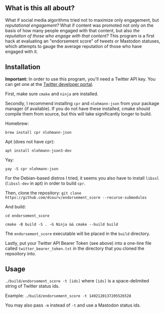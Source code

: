 ## What is this all about? ##

What if social media algorithms tried not to maximize only engagement, but *reputational engagement?* What if content was promoted not only on the basis of how many people engaged with that content, but also *the reputation of those who engage with that content?* This program is a first hack at evaluating an "endorsement score" of tweets or Mastodon statuses, which attempts to gauge the average reputation of those who have engaged with it.

## Installation ##

[//]: <> (@NOTE: Test whether you need elevated access)
**Important:** In order to use this program, you'll need a Twitter API key. You can get one at the [Twitter developer portal](https://developer.twitter.com/en/portal/petition/essential/basic-info).

First, make sure `cmake` and `ninja` are installed.

Secondly, I recommend installing `cpr` and `nlohmann-json` from your package manager (if available). If you do not have these installed, cmake should compile them from source, but this will take significantly longer to build.

Homebrew:

`brew install cpr nlohmann-json`

Apt (does not have cpr):

`apt install nlohmann-json3-dev`

Yay:

`yay -S cpr nlohmann-json`

For the Debian-based distros I tried, it seems you also have to install `libssl` (`libssl-dev` in apt) in order to build `cpr`.

Then, clone the repository:
`git clone https://github.com/dcourv/endorsement_score --recurse-submodules`

And build:

`cd endorsement_score`

`cmake -B build -S . -G Ninja && cmake --build build`

The `endorsement_score` executable will be placed in the `build` directory.

Lastly, put your Twitter API Bearer Token (see above) into a one-line file called `twitter_bearer_token.txt` in the directory that you cloned the repsoitory into.

## Usage ##
`./build/endorsement_score -t [ids]` where `[ids]` is a space-delimited string of Twitter status ids.

Example: `./build/endorsement_score -t 1492120137205526528`

You may also pass `-m` instead of `-t` and use a Mastodon status ids.
